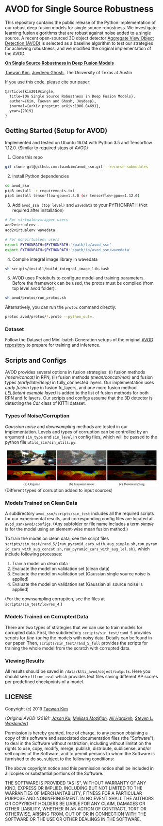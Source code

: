 # AVOD for Single Source Robustness
This repository contains the public release of the Python implementation of our robust deep fusion models for single source robustness. We investigate learning fusion algorithms that are robust against noise added to a single source. A recent open-sourced 3D object detector [Aggregate View Object Detection (AVOD)](https://github.com/kujason/avod) is selected as a baseline algorithm to test our strategies for achieving robustness, and we modified the original implementation of the AVOD.

[**On Single Source Robustness in Deep Fusion Models**](https://arxiv.org/abs/1906.04691)

[Taewan Kim](https://sites.google.com/a/utexas.edu/twankim), [Joydeep Ghosh](https://www.ideal.ece.utexas.edu/ghosh/), The University of Texas at Austin

If you use this code, please cite our paper:
```
@article{kim2019single, 
  title={On Single Source Robustness in Deep Fusion Models}, 
  author={Kim, Taewan and Ghosh, Joydeep},
  journal={arXiv preprint arXiv:1906.04691},
  year={2019}
}
```

## Getting Started (Setup for AVOD)
Implemented and tested on Ubuntu 16.04 with Python 3.5 and Tensorflow 1.12.0.
(Similar to required steps of AVOD)

1. Clone this repo
```bash
git clone git@github.com:twankim/avod_ssn.git --recurse-submodules
```

2. Install Python dependencies
```bash
cd avod_ssn
pip3 install -r requirements.txt
pip3 install tensorflow-gpu==1.3.0 (or tensorflow-gpu==1.12.0)
```

3. Add `avod_ssn (top level)` and `wavedata` to your PYTHONPATH (Not required after installation)
```bash
# For virtualenvwrapper users
add2virtualenv .
add2virtualenv wavedata
```

```bash
# For nonvirtualenv users
export PYTHONPATH=$PYTHONPATH:'/path/to/avod_ssn'
export PYTHONPATH=$PYTHONPATH:'/path/to/avod_ssn/wavedata'
```

4. Compile integral image library in wavedata
```bash
sh scripts/install/build_integral_image_lib.bash
```

5. AVOD uses Protobufs to configure model and training parameters. Before the framework can be used, the protos must be compiled (from top level avod folder):
```bash
sh avod/protos/run_protoc.sh
```

Alternatively, you can run the `protoc` command directly:
```bash
protoc avod/protos/*.proto --python_out=.
```

### Dataset
Follow the Dataset and Mini-batch Generation setups of the original [AVOD repository](https://github.com/kujason/avod) to prepare for training and inference.

## Scripts and Configs
AVOD provides several options in fusion strategies: (i) fusion methods *(mean/concat)* in RPN, (ii) fusion methods *(mean/concat/max)* and fusion types *(early/late/deep)* in fully_connected layers. Our implementation uses *early fusion* type in fusion fc_layers, and one more fusion method *LEL(latent esemble layer)* is added to the list of fusion methods for both RPN and fc layers. Our scripts and configs assume that the 3D detector is detecting the *Car* class of KITTI dataset. 

### Types of Noise/Corruption
*Gaussian noise* and *downsampling* methods are tested in our implementation. Levels and types of corruption can be controlled by an argument `sin_type` and `sin_level` in config files, which will be passed to the python file `utils_sin/sin_utils.py`.

![Corrupted samples](images/fig_corrupted_samples.png)
(Different types of corruption added to input sources)

### Models Trained on Clean Data
A subdirectory `avod_ssn/scripts/sin_test` includes all the required scripts for our experimental results, and corresponding config files are located at `avod_ssn/avod/configs`. (Any subfolder or file name includes a term *simple* is for the model using an element-wise mean fusion method.) 

To train the model on clean data, see the script files `scripts/sin_test/rand_5/{run_pyramid_cars_with_aug_simple.sh,run_pyramid_cars_with_aug_concat.sh,run_pyramid_cars_with_aug_lel.sh}`, which include following processes:
1. Train a model on clean data
2. Evaluate the model on validation set (clean data)
3. Evaluate the model on validation set (Gaussian single source noise is applied)
4. Evaluate the model on validation set (Gaussian all source noise is applied)

(For the downsampling corruption, see the files at `scripts/sin_test/lowres_4`.)

### Models Trained on Corrupted Data
There are two types of strategies that we can use to train models for corrupted data. First, the subdirectory `scripts/sin_test/rand_5` provides scripts for *fine-tuning* the models with noisy data. Details can be found in our paper. Then, `scripts/sin_test/rand_5_full` provides the scripts for training the whole model from the scratch with corrupted data.

### Viewing Results
All results should be saved in `/data/ktti_avod/object/outputs`. Here you should see `offline_eval` which provides text files saving different AP scores per predefined checkpoints of a model.

## LICENSE
Copyright (c) 2019 [Taewan Kim](https://sites.google.com/a/utexas.edu/twankim)

(*Original AVOD (2018): [Jason Ku](https://github.com/kujason), [Melissa Mozifian](https://github.com/melfm), [Ali Harakeh](www.aharakeh.com), [Steven L. Waslander](http://wavelab.uwaterloo.ca)*)

Permission is hereby granted, free of charge, to any person obtaining a copy
of this software and associated documentation files (the "Software"), to deal
in the Software without restriction, including without limitation the rights
to use, copy, modify, merge, publish, distribute, sublicense, and/or sell
copies of the Software, and to permit persons to whom the Software is
furnished to do so, subject to the following conditions:

The above copyright notice and this permission notice shall be included in all
copies or substantial portions of the Software.

THE SOFTWARE IS PROVIDED "AS IS", WITHOUT WARRANTY OF ANY KIND, EXPRESS OR
IMPLIED, INCLUDING BUT NOT LIMITED TO THE WARRANTIES OF MERCHANTABILITY,
FITNESS FOR A PARTICULAR PURPOSE AND NONINFRINGEMENT. IN NO EVENT SHALL THE
AUTHORS OR COPYRIGHT HOLDERS BE LIABLE FOR ANY CLAIM, DAMAGES OR OTHER
LIABILITY, WHETHER IN AN ACTION OF CONTRACT, TORT OR OTHERWISE, ARISING FROM,
OUT OF OR IN CONNECTION WITH THE SOFTWARE OR THE USE OR OTHER DEALINGS IN THE
SOFTWARE.